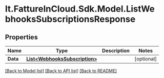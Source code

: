 # It.FattureInCloud.Sdk.Model.ListWebhooksSubscriptionsResponse

## Properties

Name | Type | Description | Notes
------------ | ------------- | ------------- | -------------
**Data** | [**List&lt;WebhooksSubscription&gt;**](WebhooksSubscription.md) |  | [optional] 

[[Back to Model list]](../../README.md#documentation-for-models) [[Back to API list]](../../README.md#documentation-for-api-endpoints) [[Back to README]](../../README.md)

